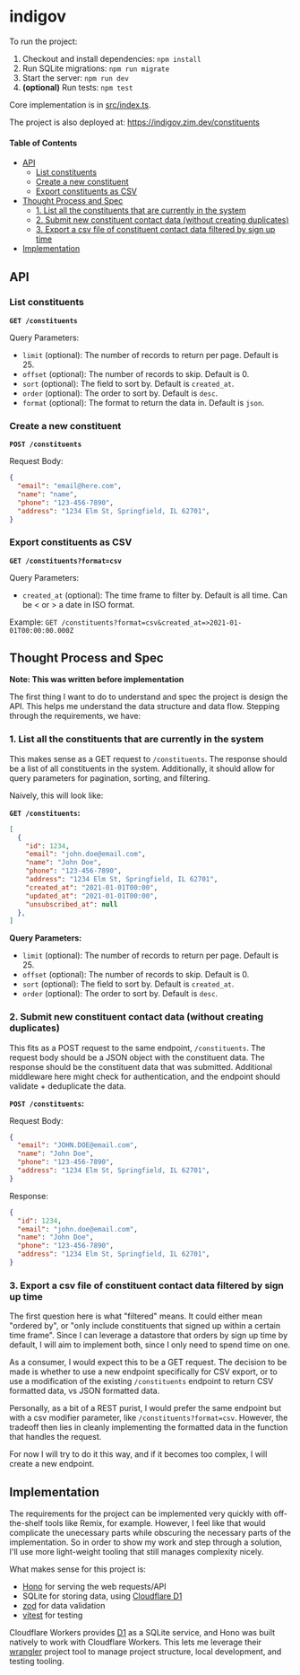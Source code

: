 # indigov

To run the project:

1. Checkout and install dependencies: `npm install`
2. Run SQLite migrations: `npm run migrate`
3. Start the server: `npm run dev`
4. **(optional)** Run tests: `npm test`

Core implementation is in [src/index.ts](src/index.ts).

The project is also deployed at: https://indigov.zim.dev/constituents

#### Table of Contents

- [API](#api)
  - [List constituents](#list-constituents)
  - [Create a new constituent](#create-a-new-constituent)
  - [Export constituents as CSV](#export-constituents-as-csv)
- [Thought Process and Spec](#thought-process-and-spec)
  - [1. List all the constituents that are currently in the system](#1-list-all-the-constituents-that-are-currently-in-the-system)
  - [2. Submit new constituent contact data (without creating duplicates)](#2-submit-new-constituent-contact-data-without-creating-duplicates)
  - [3. Export a csv file of constituent contact data filtered by sign up time](#3-export-a-csv-file-of-constituent-contact-data-filtered-by-sign-up-time)
- [Implementation](#implementation)

## API

### List constituents

**`GET /constituents`**

Query Parameters:

- `limit` (optional): The number of records to return per page. Default is 25.
- `offset` (optional): The number of records to skip. Default is 0.
- `sort` (optional): The field to sort by. Default is `created_at`.
- `order` (optional): The order to sort by. Default is `desc`.
- `format` (optional): The format to return the data in. Default is `json`.

### Create a new constituent

**`POST /constituents`**

Request Body:

```json
{
  "email": "email@here.com",
  "name": "name",
  "phone": "123-456-7890",
  "address": "1234 Elm St, Springfield, IL 62701",
}
```

### Export constituents as CSV

**`GET /constituents?format=csv`**

Query Parameters:

- `created_at` (optional): The time frame to filter by. Default is all time. Can be < or > a date in ISO format.

Example: `GET /constituents?format=csv&created_at=>2021-01-01T00:00:00.000Z`

## Thought Process and Spec

**Note: This was written before implementation**

The first thing I want to do to understand and spec the project is design the API. This helps me understand the data structure and data flow. Stepping through the requirements, we have:

### 1. List all the constituents that are currently in the system

This makes sense as a GET request to `/constituents`. The response should be a list of all constituents in the system.
Additionally, it should allow for query parameters for pagination, sorting, and filtering.

Naively, this will look like:

**`GET /constituents`:**

```json
[
  {
    "id": 1234,
    "email": "john.doe@email.com",
    "name": "John Doe",
    "phone": "123-456-7890",
    "address": "1234 Elm St, Springfield, IL 62701",
    "created_at": "2021-01-01T00:00",
    "updated_at": "2021-01-01T00:00",
    "unsubscribed_at": null
  },
]
```

**Query Parameters:**

- `limit` (optional): The number of records to return per page. Default is 25.
- `offset` (optional): The number of records to skip. Default is 0.
- `sort` (optional): The field to sort by. Default is `created_at`.
- `order` (optional): The order to sort by. Default is `desc`.

### 2. Submit new constituent contact data (without creating duplicates)

This fits as a POST request to the same endpoint, `/constituents`. The request body should be a JSON object with the constituent data. The response should be the constituent data that was submitted. Additional middleware here might check for authentication, and the endpoint should validate + deduplicate the data.

**`POST /constituents`:**

Request Body:

```json
{
  "email": "JOHN.DOE@email.com",
  "name": "John Doe",
  "phone": "123-456-7890",
  "address": "1234 Elm St, Springfield, IL 62701",
}
```

Response:

```json
{
  "id": 1234,
  "email": "john.doe@email.com",
  "name": "John Doe",
  "phone": "123-456-7890",
  "address": "1234 Elm St, Springfield, IL 62701",
}
```

### 3. Export a csv file of constituent contact data filtered by sign up time

The first question here is what "filtered" means. It could either mean "ordered by", or "only include constituents that signed up within a certain time frame". Since I can leverage a datastore that orders by sign up time by default, I will aim to implement both, since I only need to spend time on one.

As a consumer, I would expect this to be a GET request. The decision to be made is whether to use a new endpoint specifically for CSV export, or to use a modification of the existing `/constituents` endpoint to return CSV formatted data, vs JSON formatted data. 

Personally, as a bit of a REST purist, I would prefer the same endpoint but with a csv modifier parameter, like `/constituents?format=csv`. However, the tradeoff then lies in cleanly implementing the formatted data in the function that handles the request.

For now I will try to do it this way, and if it becomes too complex, I will create a new endpoint.

## Implementation

The requirements for the project can be implemented very quickly with off-the-shelf tools like Remix, for example. However, I feel like that would complicate the unecessary parts while obscuring the necessary parts of the implementation. So in order to show my work and step through a solution, I'll use more light-weight tooling that still manages complexity nicely.

What makes sense for this project is:

- [Hono](https://hono.dev/) for serving the web requests/API
- SQLite for storing data, using [Cloudflare D1](https://developers.cloudflare.com/d1/)
- [zod](https://zod.dev/) for data validation
- [vitest](https://vitest.dev) for testing

Cloudflare Workers provides [D1](https://developers.cloudflare.com/d1/) as a SQLite service, and Hono was built natively to work with Cloudflare Workers. This lets me leverage their [wrangler](https://developers.cloudflare.com/workers/wrangler/) project tool to manage project structure, local development, and testing tooling.

